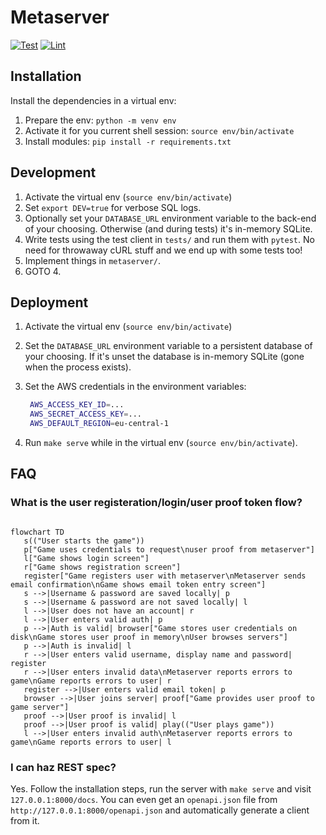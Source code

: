 # Metaserver

[![Test](https://github.com/stfwn/savage-metaserver/actions/workflows/test.yml/badge.svg)](https://github.com/stfwn/savage-metaserver/actions/workflows/test.yml)
[![Lint](https://github.com/stfwn/savage-metaserver/actions/workflows/black.yml/badge.svg)](https://github.com/stfwn/savage-metaserver/actions/workflows/black.yml)

## Installation

Install the dependencies in a virtual env:

1. Prepare the env: `python -m venv env`
2. Activate it for you current shell session: `source env/bin/activate`
3. Install modules: `pip install -r requirements.txt`


## Development

1. Activate the virtual env (`source env/bin/activate`)
2. Set `export DEV=true` for verbose SQL logs.
3. Optionally set your `DATABASE_URL` environment variable to the back-end of
   your choosing. Otherwise (and during tests) it's in-memory SQLite.
4. Write tests using the test client in `tests/` and run them with `pytest`. No
   need for throwaway cURL stuff and we end up with some tests too!
5. Implement things in `metaserver/`.
6. GOTO 4.

## Deployment

1. Activate the virtual env (`source env/bin/activate`)
2. Set the `DATABASE_URL` environment variable to a persistent database of your
   choosing. If it's unset the database is in-memory SQLite (gone when the
   process exists).
3. Set the AWS credentials in the environment variables:

   ```bash
    AWS_ACCESS_KEY_ID=...
    AWS_SECRET_ACCESS_KEY=...
    AWS_DEFAULT_REGION=eu-central-1
   ```

4. Run `make serve` while in the virtual env (`source env/bin/activate`).

## FAQ

### What is the user registeration/login/user proof token flow?

```mermaid

flowchart TD
   s(("User starts the game"))
   p["Game uses credentials to request\nuser proof from metaserver"]
   l["Game shows login screen"]
   r["Game shows registration screen"]
   register["Game registers user with metaserver\nMetaserver sends email confirmation\nGame shows email token entry screen"]
   s -->|Username & password are saved locally| p
   s -->|Username & password are not saved locally| l
   l -->|User does not have an account| r
   l -->|User enters valid auth| p
   p -->|Auth is valid| browser["Game stores user credentials on disk\nGame stores user proof in memory\nUser browses servers"]
   p -->|Auth is invalid| l
   r -->|User enters valid username, display name and password| register
   r -->|User enters invalid data\nMetaserver reports errors to game\nGame reports errors to user| r
   register -->|User enters valid email token| p
   browser -->|User joins server| proof["Game provides user proof to game server"]
   proof -->|User proof is invalid| l
   proof -->|User proof is valid| play(("User plays game"))
   l -->|User enters invalid auth\nMetaserver reports errors to game\nGame reports errors to user| l
```

### I can haz REST spec?

Yes. Follow the installation steps, run the server with `make serve` and visit
`127.0.0.1:8000/docs`. You can even get an `openapi.json` file from
`http://127.0.0.1:8000/openapi.json` and automatically generate a client from
it.
